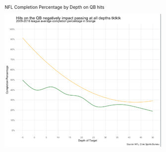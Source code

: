 NFL Completion Percentage by Depth on QB hits

![alt text](https://github.com/friscojosh/completion-percentage-on-QB-hits/blob/master/chart.png "Completion percentage by Depth when QB is hit")
